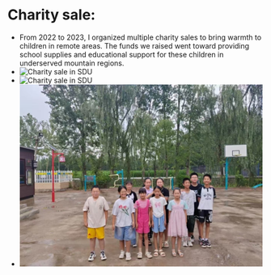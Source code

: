 Charity sale:
======
  * From 2022 to 2023, I organized multiple charity sales to bring warmth to children in remote areas. The funds we raised went toward providing school supplies and educational support for these children in underserved mountain regions.
  * ![](https://github.com/zhangjun640/zhangjun640.github.io/blob/master/images/%E4%B9%89%E5%8D%961.png "Charity sale in SDU")
  * ![](https://github.com/zhangjun640/zhangjun640.github.io/blob/master/images/%E4%B9%89%E5%8D%962.png "Charity sale in SDU")
  * ![](https://github.com/zhangjun640/zhangjun640.github.io/blob/master/images/%E6%94%AF%E6%95%993.jpg "our educational support")   
